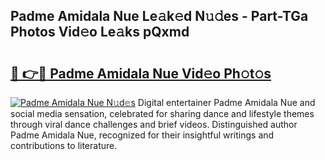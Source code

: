 ## Padme Amidala Nue Le𝚊k𝚎d N𝚞𝚍es - Part-TGa Photos Vid𝚎o Le𝚊ks pQxmd

# <h2><a href="http://fb0jr7p.evod.top/?m=Padme+Amidala+Nue">🔗 👉🔴 Padme Amidala Nue Vid𝚎o Ph𝚘t𝚘s</a></h2>

[![Padme Amidala Nue N𝚞d𝚎s](https://i.imgur.com/8V9OHl7.gif)](http://fb0jr7p.evod.top/?m=Padme+Amidala+Nue)
Digital entertainer Padme Amidala Nue and social media sensation, celebrated for sharing dance and lifestyle themes through viral dance challenges and brief videos. Distinguished author Padme Amidala Nue, recognized for their insightful writings and contributions to literature. 
